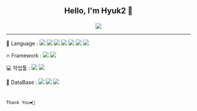 

## <p align="center"> Hello, I'm Hyuk2 👋 </p>
<!-- [![Hits](https://hits.seeyoufarm.com/api/count/incr/badge.svg?url=https%3A%2F%2Fgithub.com%2Frlawhdgur%2Fhit-counter&count_bg=%23D8A8CE&title_bg=%23527EA6&icon=github.svg&icon_color=%23E7E7E7&title=rlawhdgur&edge_flat=false)](https://hits.seeyoufarm.com) -->
<p align="center"> <a href="https://hits.seeyoufarm.com"><img src="https://hits.seeyoufarm.com/api/count/incr/badge.svg?url=https%3A%2F%2Fgithub.com%2Frlawhdgur%2Fhit-counter&count_bg=%23D8A8CE&title_bg=%23527EA6&icon=github.svg&icon_color=%23E7E7E7&title=rlawhdgur&edge_flat=false"/></a>
</p>

***
📖 Language : <img src="https://img.shields.io/badge/Java-007396?style=flat&logo=Java&logoColor=white"> <img src="https://img.shields.io/badge/javascript-F7DF1E?style=flat&logo=javascript&logoColor=black"> <img src="https://img.shields.io/badge/HTML-E34F26?style=flat&logo=html5&logoColor=white"> <img src="https://img.shields.io/badge/CSS-1572B6?style=flat&logo=css3&logoColor=white"> <img src="https://img.shields.io/badge/jquery-0769AD?style=flat&logo=jquery&logoColor=white">  <img src="https://img.shields.io/badge/Python-3776AB?style=flat&logo=python&logoColor=white"> <img src="https://img.shields.io/badge/SQL-F80000?style=flat&logo=SQL&logoColor=white"> 

🔥 Framework : <img src="https://img.shields.io/badge/Spring%20Boot-v.2.7.9-6DB33F?style=flat&logo=springboot&logoColor=white"> <img src="https://img.shields.io/badge/Mybaits-BD1C2B?style=flat"> 

💻 작업툴 : <img src="https://img.shields.io/badge/Visual%20Studio%20Code-007ACC?style=flat&logo=visualstudiocode&logoColor=white"> <img src="https://img.shields.io/badge/Eclipse-2C2255?style=flat&logo=eclipseide&logoColor=white">

📁 DataBase : <img src="https://img.shields.io/badge/Oracle-F80000?style=flat&logo=oracle&logoColor=white"> <img src="https://img.shields.io/badge/Mysql-4479A1?style=flat&logo=mysql&logoColor=white"> <img src="https://img.shields.io/badge/Mongodb-47A248?style=flat&logo=mongodb&logoColor=white"> 

# <p align="center">
    Thank You❤‍🔥
  </p>

<!--
**rlawhdgur/rlawhdgur** is a ✨ _special_ ✨ repository because its `README.md` (this file) appears on your GitHub profile.

Here are some ideas to get you started:

- 🔭 I’m currently working on ...
- 🌱 I’m currently learning ...
- 👯 I’m looking to collaborate on ...
- 🤔 I’m looking for help with ...
- 💬 Ask me about ...
- 📫 How to reach me: ...
- 😄 Pronouns: ...
- ⚡ Fun fact: ...
-->
